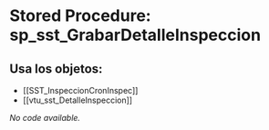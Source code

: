 # Stored Procedure: sp_sst_GrabarDetalleInspeccion

## Usa los objetos:
- [[SST_InspeccionCronInspec]]
- [[vtu_sst_DetalleInspeccion]]

*No code available.*
